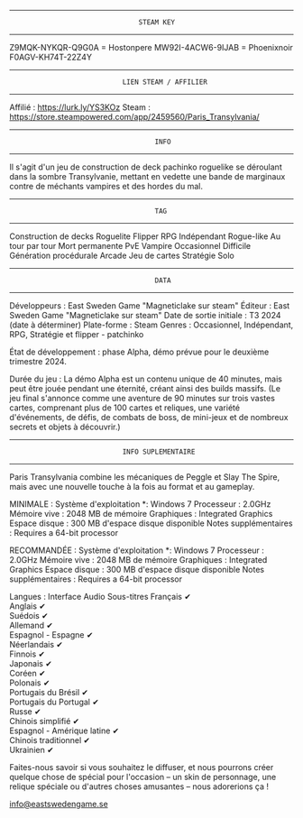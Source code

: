 
********************************************************************************
									STEAM KEY
********************************************************************************

Z9MQK-NYKQR-Q9G0A = Hostonpere
MW92I-4ACW6-9IJAB = Phoenixnoir
F0AGV-KH74T-22Z4Y




********************************************************************************
								LIEN STEAM / AFFILIER
********************************************************************************
Affilié : https://lurk.ly/YS3KOz
Steam : https://store.steampowered.com/app/2459560/Paris_Transylvania/




********************************************************************************
										INFO
********************************************************************************

Il s'agit d'un jeu de construction de deck pachinko roguelike se déroulant dans 
la sombre Transylvanie, mettant en vedette une bande de marginaux contre de 
méchants vampires et des hordes du mal.




********************************************************************************
										TAG
********************************************************************************

Construction de decks
Roguelite
Flipper
RPG
Indépendant
Rogue-like
Au tour par tour
Mort permanente
PvE
Vampire
Occasionnel
Difficile
Génération procédurale
Arcade
Jeu de cartes
Stratégie
Solo



********************************************************************************
										DATA
********************************************************************************

Développeurs : East Sweden Game "Magneticlake sur steam"
Éditeur : East Sweden Game "Magneticlake sur steam"
Date de sortie initiale : T3 2024 (date à déterminer)
Plate-forme : Steam
Genres : Occasionnel, Indépendant, RPG, Stratégie et flipper - patchinko

État de développement : phase Alpha, démo prévue pour le deuxième trimestre 
						2024.
						
Durée du jeu : La démo Alpha est un contenu unique de 40 minutes, mais 
			   peut être jouée pendant une éternité, créant ainsi des builds 
			   massifs. (Le jeu final s'annonce comme une aventure de 90 
			   minutes sur trois vastes cartes, comprenant plus de 100 cartes
			   et reliques, une variété d'événements, de défis, 
			   de combats de boss, de mini-jeux et de nombreux secrets 
			   et objets à découvrir.)




********************************************************************************
								INFO SUPLEMENTAIRE
********************************************************************************

Paris Transylvania combine les mécaniques de Peggle et Slay The Spire, mais 
avec une nouvelle touche à la fois au format et au gameplay.



MINIMALE :
Système d'exploitation  *: Windows 7
Processeur : 2.0GHz
Mémoire vive : 2048 MB de mémoire
Graphiques : Integrated Graphics
Espace disque : 300 MB d'espace disque disponible
Notes supplémentaires : Requires a 64-bit processor


RECOMMANDÉE  :
Système d'exploitation  *: Windows 7
Processeur : 2.0GHz
Mémoire vive : 2048 MB de mémoire
Graphiques : Integrated Graphics
Espace disque : 300 MB d'espace disque disponible
Notes supplémentaires : Requires a 64-bit processor



Langues :
							Interface		Audio		Sous-titres
Français						✔		
Anglais							✔		
Suédois							✔		
Allemand						✔		
Espagnol - Espagne				✔		
Néerlandais						✔		
Finnois							✔		
Japonais						✔		
Coréen							✔		
Polonais						✔		
Portugais du Brésil				✔		
Portugais du Portugal			✔		
Russe							✔		
Chinois simplifié				✔		
Espagnol - Amérique latine		✔		
Chinois traditionnel			✔		
Ukrainien						✔		



Faites-nous savoir si vous souhaitez le diffuser, et nous pourrons créer
quelque chose de spécial pour l'occasion – un skin de personnage, une relique
spéciale ou d'autres choses amusantes – nous adorerions ça !

info@eastswedengame.se